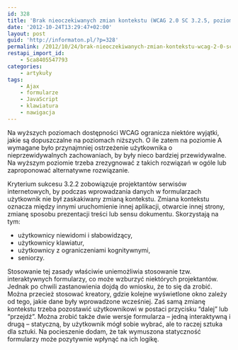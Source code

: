```yaml
---
id: 328
title: 'Brak nieoczekiwanych zmian kontekstu (WCAG 2.0 SC 3.2.5, poziom AAA)'
date: '2012-10-24T13:29:47+02:00'
layout: post
guid: 'http://informaton.pl/?p=328'
permalink: /2012/10/24/brak-nieoczekiwanych-zmian-kontekstu-wcag-2-0-sc-3-2-5-poziom-aaa/
restapi_import_id:
    - 5ca8405547793
categories:
    - artykuły
tags:
    - Ajax
    - formularze
    - JavaScript
    - klawiatura
    - nawigacja
---
```


Na wyższych poziomach dostępności WCAG ogranicza niektóre wyjątki, jakie są dopuszczalne na poziomach niższych. O ile zatem na poziomie A wymagane było przynajmniej ostrzeżenie użytkownika o nieprzewidywalnych zachowaniach, by były nieco bardziej przewidywalne. Na wyższym poziomie trzeba zrezygnować z takich rozwiązań w ogóle lub zaproponować alternatywne rozwiązanie.

Kryterium sukcesu 3.2.2 zobowiązuje projektantów serwisów internetowych, by podczas wprowadzania danych w formularzach użytkownik nie był zaskakiwany zmianą kontekstu. Zmiana kontekstu oznacza między innymi uruchomienie innej aplikacji, otwarcie innej strony, zmianę sposobu prezentacji treści lub sensu dokumentu. Skorzystają na tym:

- użytkownicy niewidomi i słabowidzący,
- użytkownicy klawiatur,
- użytkownicy z ograniczeniami kognitywnymi,
- seniorzy.

Stosowanie tej zasady właściwie uniemożliwia stosowanie tzw. interaktywnych formularzy, co może wzburzyć niektórych projektantów. Jednak po chwili zastanowienia dojdą do wniosku, że to się da zrobić. Można przecież stosować kreatory, gdzie kolejne wyświetlone okno zależy od tego, jakie dane były wprowadzone wcześniej. Zaś samą zmianę kontekstu trzeba pozostawić użytkownikowi w postaci przycisku “dalej” lub “przejdź”. Można zrobić także dwie wersje formularza – jedną interaktywną i drugą – statyczną, by użytkownik mógł sobie wybrać, ale to raczej sztuka dla sztuki. Na pocieszenie dodam, że tak wymuszona statyczność formularzy może pozytywnie wpłynąć na ich logikę.